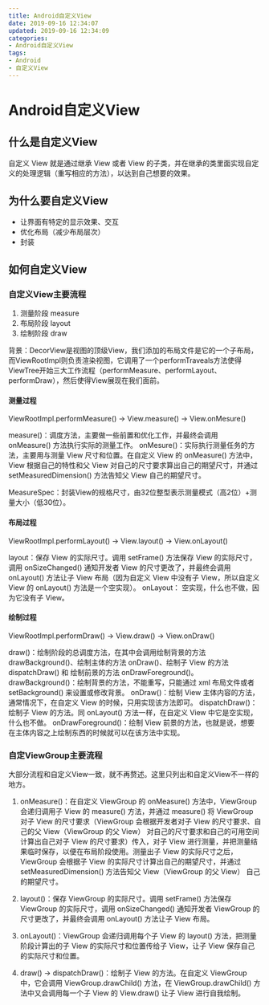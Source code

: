 ```yaml
---
title: Android自定义View
date: 2019-09-16 12:34:07
updated: 2019-09-16 12:34:09
categories:
- Android自定义View
tags:
- Android
- 自定义View
---
```


# Android自定义View

## 什么是自定义View

自定义 View 就是通过继承 View 或者 View 的子类，并在继承的类里面实现自定义的处理逻辑（重写相应的方法），以达到自己想要的效果。

## 为什么要自定义View

* 让界面有特定的显示效果、交互
* 优化布局（减少布局层次）
* 封装

## 如何自定义View

### 自定义View主要流程

1. 测量阶段 measure
2. 布局阶段 layout
3. 绘制阶段 draw

背景：DecorView是视图的顶级View，我们添加的布局文件是它的一个子布局，而ViewRootImpl则负责渲染视图，它调用了一个performTraveals方法使得ViewTree开始三大工作流程（performMeasure、performLayout、performDraw），然后使得View展现在我们面前。

#### 测量过程

ViewRootImpl.performMeasure() -> View.measure() -> View.onMesure()

measure()：调度方法，主要做一些前置和优化工作，并最终会调用 onMeasure() 方法执行实际的测量工作。
onMesure()：实际执行测量任务的方法，主要用与测量 View 尺寸和位置。在自定义 View 的 onMeasure() 方法中，View 根据自己的特性和父 View 对自己的尺寸要求算出自己的期望尺寸，并通过 setMeasuredDimension() 方法告知父 View 自己的期望尺寸。

MeasureSpec：封装View的规格尺寸，由32位整型表示测量模式（高2位）+测量大小（低30位）。

#### 布局过程

ViewRootImpl.performLayout() -> View.layout() -> View.onLayout()

layout：保存 View 的实际尺寸。调用 setFrame() 方法保存 View 的实际尺寸，调用 onSizeChanged() 通知开发者 View 的尺寸更改了，并最终会调用 onLayout() 方法让子 View 布局（因为自定义 View 中没有子 View，所以自定义 View 的 onLayout() 方法是一个空实现）。
onLayout： 空实现，什么也不做，因为它没有子 View。

#### 绘制过程

ViewRootImpl.performDraw() -> View.draw() -> View.onDraw()

draw()：绘制阶段的总调度方法，在其中会调用绘制背景的方法 drawBackground()、绘制主体的方法 onDraw()、绘制子 View 的方法 dispatchDraw() 和 绘制前景的方法 onDrawForeground()。
drawBackground()：绘制背景的方法，不能重写，只能通过 xml 布局文件或者 setBackground() 来设置或修改背景。
onDraw()：绘制 View 主体内容的方法，通常情况下，在自定义 View 的时候，只用实现该方法即可。
dispatchDraw()：绘制子 View 的方法。同 onLayout() 方法一样，在自定义 View 中它是空实现，什么也不做。
onDrawForeground()：绘制 View 前景的方法，也就是说，想要在主体内容之上绘制东西的时候就可以在该方法中实现。

### 自定ViewGroup主要流程

大部分流程和自定义View一致，就不再赘述。这里只列出和自定义View不一样的地方。

1. onMeasure()：在自定义 ViewGroup 的 onMeasure() 方法中，ViewGroup 会递归调用子 View 的 measure() 方法，并通过 measure() 将 ViewGroup 对子 View 的尺寸要求（ViewGroup 会根据开发者对子 View 的尺寸要求、自己的父 View（ViewGroup 的父 View） 对自己的尺寸要求和自己的可用空间计算出自己对子 View 的尺寸要求）传入，对子 View 进行测量，并把测量结果临时保存，以便在布局阶段使用。测量出子 View 的实际尺寸之后，ViewGroup 会根据子 View 的实际尺寸计算出自己的期望尺寸，并通过 setMeasuredDimension() 方法告知父 View（ViewGroup 的父 View） 自己的期望尺寸。

2. layout()：保存 ViewGroup 的实际尺寸。调用 setFrame() 方法保存 ViewGroup 的实际尺寸，调用 onSizeChanged() 通知开发者 ViewGroup 的尺寸更改了，并最终会调用 onLayout() 方法让子 View 布局。

3. onLayout()：ViewGroup 会递归调用每个子 View 的 layout() 方法，把测量阶段计算出的子 View 的实际尺寸和位置传给子 View，让子 View 保存自己的实际尺寸和位置。

4. draw() -> dispatchDraw()：绘制子 View 的方法。在自定义 ViewGroup 中，它会调用 ViewGroup.drawChild() 方法，在 ViewGroup.drawChild() 方法中又会调用每一个子 View 的 View.draw() 让子 View 进行自我绘制。
